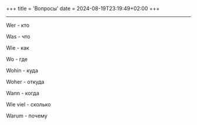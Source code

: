 +++
title = 'Вопросы'
date = 2024-08-19T23:19:49+02:00
+++

---

Wer - кто

Was - что

Wie - как

Wo - где

Wohin - куда

Woher - откуда

Wann - когда

Wie viel - сколько

Warum - почему
